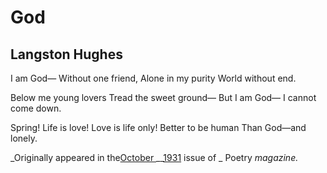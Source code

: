 # God
## Langston Hughes
I am God—
Without one friend,
Alone in my purity
World without end.

Below me young lovers
Tread the sweet ground—
But I am God—
I cannot come down.

Spring!
Life is love!
Love is life only!
Better to be human
Than God—and lonely.


 _Originally appeared in the[October
](/poetrymagazine/browse/39/1#20578256)__[1931](/poetrymagazine/browse/39/1#20578256)
issue of _ Poetry _magazine._